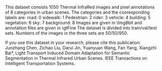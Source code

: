 This dataset consists 1050 Thermal InfraRed images and pixel annotations of 8 categories in urban scenes. The categories and the cooresponding labels are: 
road: 0
sidewalk: 1
Pedestrian: 2 
rider: 3 
vehicle: 4 
building: 5 
vegetation: 6 
sky: 7 
background: 8
Images are given in \Img8bit and annotation files are given in \gtFine
The dataset is divided into train/val/test sets. Numbers of the images in the three sets are 50/50/950.

If you use this dataset in your research, please cite this publication:
Junzhang Chen, Zichao Liu, Darui Jin, Yuanyuan Wang, Fan Yang, Xiangzhi Bai*, Light Transport Induced Domain Adaptation for Semantic Segmentation in Thermal Infrared Urban Scenes. IEEE Transactions on Intelligent Transportation Systems.